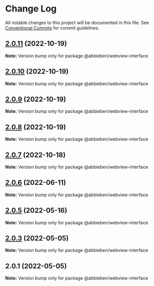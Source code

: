 # Change Log

All notable changes to this project will be documented in this file.
See [Conventional Commits](https://conventionalcommits.org) for commit guidelines.

## [2.0.11](https://github.com/abbieben/webview-interface/compare/v2.0.10...v2.0.11) (2022-10-19)

**Note:** Version bump only for package @abbieben/webview-interface





## [2.0.10](https://github.com/abbieben/webview-interface/compare/v2.0.9...v2.0.10) (2022-10-19)

**Note:** Version bump only for package @abbieben/webview-interface





## [2.0.9](https://github.com/abbieben/webview-interface/compare/v2.0.8...v2.0.9) (2022-10-19)

**Note:** Version bump only for package @abbieben/webview-interface





## [2.0.8](https://github.com/abbieben/webview-interface/compare/v2.0.7...v2.0.8) (2022-10-19)

**Note:** Version bump only for package @abbieben/webview-interface





## [2.0.7](https://github.com/abbieben/webview-interface/compare/v2.0.6...v2.0.7) (2022-10-18)

**Note:** Version bump only for package @abbieben/webview-interface





## [2.0.6](https://github.com/abbieben/webview-interface/compare/v2.0.5...v2.0.6) (2022-06-11)

**Note:** Version bump only for package @abbieben/webview-interface





## [2.0.5](https://github.com/abbieben/webview-interface/compare/v2.0.3...v2.0.5) (2022-05-16)

**Note:** Version bump only for package @abbieben/webview-interface





## [2.0.3](https://github.com/abbieben/webview-interface/compare/v2.0.1...v2.0.3) (2022-05-05)

**Note:** Version bump only for package @abbieben/webview-interface





## 2.0.1 (2022-05-05)

**Note:** Version bump only for package @abbieben/webview-interface
